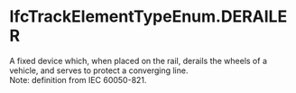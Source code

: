 IfcTrackElementTypeEnum.DERAILER
================================
A fixed device which, when placed on the rail, derails the wheels of a
vehicle, and serves to protect a converging line.  
Note: definition from IEC 60050-821.


